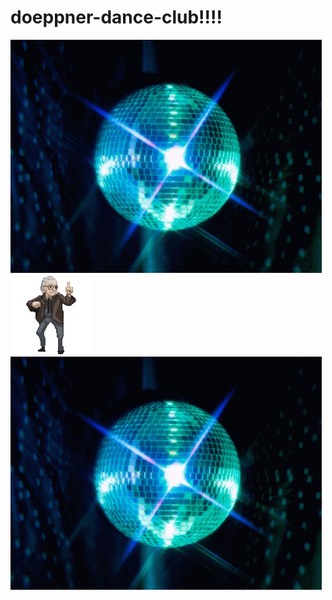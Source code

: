 # doeppner-dance-club!!!!
![](https://github.com/Masterbond7/doeppner-dance-club/blob/main/disco_ball.gif)
![](https://github.com/Masterbond7/doeppner-dance-club/blob/main/dancing_doeppner.gif)
![](https://github.com/Masterbond7/doeppner-dance-club/blob/main/disco_ball.gif)
